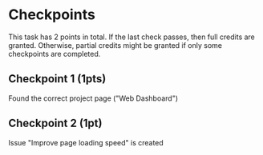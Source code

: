 # Checkpoints

This task has 2 points in total. If the last check passes, then full credits are
granted. Otherwise, partial credits might be granted if only some checkpoints are
completed.

## Checkpoint 1 (1pts)

Found the correct project page ("Web Dashboard")

## Checkpoint 2 (1pt)

Issue "Improve page loading speed" is created
